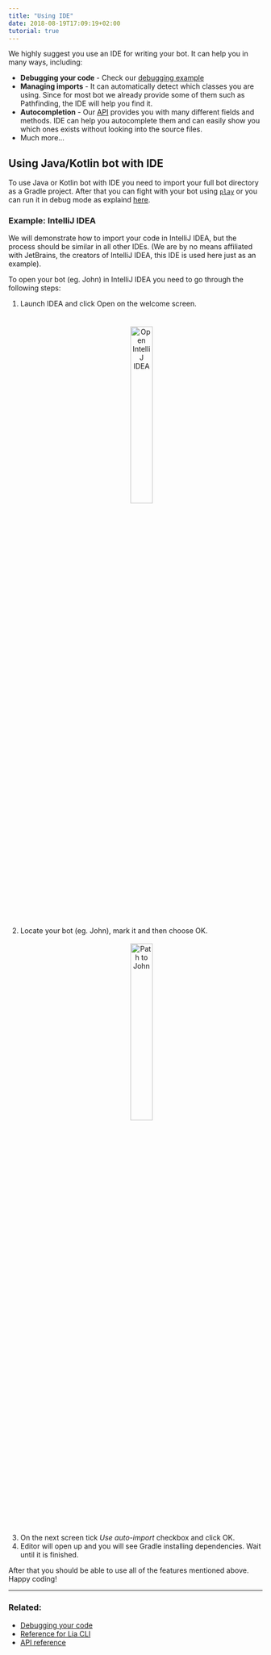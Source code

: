 ```yaml
---
title: "Using IDE"
date: 2018-08-19T17:09:19+02:00
tutorial: true
---
```


We highly suggest you use an IDE for writing your bot. 
It can help you in many ways, including:

* **Debugging your code** - Check our <a href="/tutorials/debugging-your-code/" target="_blank">debugging example</a>
* **Managing imports** - It can automatically detect which classes you are using. 
Since for most bot we already provide some of them such as Pathfinding, the IDE will help you find it.
* **Autocompletion** - Our <a href="/api/" target="_blank">API</a> provides you with many different fields and methods. 
IDE can help you autocomplete them and can easily show you which ones exists without looking into the source files.
* Much more...

## Using Java/Kotlin bot with IDE

To use Java or Kotlin bot with IDE you need to import your full bot directory as a Gradle project. 
After that you can fight with your bot using <a href="/lia-cli/#play" target="_blank">```play```</a> or you can run it in debug mode as explaind <a href="/tutorials/debugging-your-code/" target="_blank">here</a>.

### Example: IntelliJ IDEA

We will demonstrate how to import your code in IntelliJ IDEA, but the process should be similar in all other IDEs.
(We are by no means affiliated with JetBrains, the creators of IntelliJ IDEA, this IDE is used here just as an example).

To open your bot (eg. John) in IntelliJ IDEA you need to go through the following steps:

1. Launch IDEA and click Open on the welcome screen. <br/> &nbsp;
    <div style="text-align:center"><img src="/static/tutorials/images/intellij-open.png" alt="Open IntelliJ IDEA" width="30%" vspace="20"/></div>
2. Locate your bot (eg. John), mark it and then choose OK. <br/> &nbsp;
    <div style="text-align:center"><img src="/static/tutorials/images/intellij-path-to-john.png" alt="Path to John" width="30%"/></div>
3. On the next screen tick *Use auto-import* checkbox and click OK. 
4. Editor will open up and you will see Gradle installing dependencies. Wait until it is finished.

After that you should be able to use all of the features mentioned above.
Happy coding!

----

### Related:

* [Debugging your code](/tutorials/debugging-your-code/)
* [Reference for Lia CLI](/lia-cli/)
* [API reference](/api/)